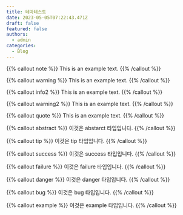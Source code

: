 ```yaml
---
title: 테마테스트
date: 2023-05-05T07:22:43.471Z
draft: false
featured: false
authors:
  - admin
categories:
  - Blog
---
```


{{% callout note %}}
This is an example text.
{{% /callout %}}

{{% callout warning %}}
This is an example text.
{{% /callout %}}

{{% callout info2 %}}
This is an example text.
{{% /callout %}}

{{% callout warning2 %}}
This is an example text.
{{% /callout %}}
  
{{% callout quote %}}
This is an example text.
{{% /callout %}}
  

{{% callout abstract %}}
이것은 abstarct 타입입니다.
{{% /callout %}}


{{% callout tip %}}
이것은 tip 타입입니다.
{{% /callout %}}


{{% callout success %}}
이것은 success 타입입니다.
{{% /callout %}}


{{% callout failure %}}
이것은 failure 타입입니다.
{{% /callout %}}


{{% callout danger %}}
이것은 danger 타입입니다.
{{% /callout %}}


{{% callout  bug %}}
이것은 bug 타입입니다.
{{% /callout %}}


{{% callout example %}}
이것은 example 타입입니다.
{{% /callout %}}
